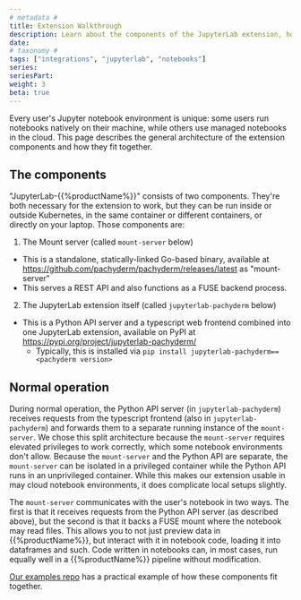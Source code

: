 ```yaml
---
# metadata # 
title: Extension Walkthrough
description: Learn about the components of the JupyterLab extension, how they work, and how to install and use them.
date: 
# taxonomy #
tags: ["integrations", "jupyterlab", "notebooks"]
series:
seriesPart:
weight: 3
beta: true 
---
```


Every user's Jupyter notebook environment is unique: some users run notebooks natively on their machine, while others use managed notebooks in the cloud. This page describes the general architecture of the extension components and how they fit together. 

## The components

"JupyterLab-{{%productName%}}" consists of two components. They're both necessary for the extension to work, but they can be run inside or outside Kubernetes, in the same container or different containers, or directly on your laptop.
Those components are:
1. The Mount server (called `mount-server` below)
  - This is a standalone, statically-linked Go-based binary, available at https://github.com/pachyderm/pachyderm/releases/latest as "mount-server"
  - This serves a REST API and also functions as a FUSE backend process.

2. The JupyterLab extension itself (called `jupyterlab-pachyderm` below)
  - This is a Python API server and a typescript web frontend combined into one JupyterLab extension, available on PyPI at https://pypi.org/project/jupyterlab-pachyderm/
    - Typically, this is installed via `pip install jupyterlab-pachyderm==<pachyderm version>`

## Normal operation

During normal operation, the Python API server (in `jupyterlab-pachyderm`) receives requests from the typescript frontend (also in `jupyterlab-pachyderm`) and forwards them to a separate running instance of the `mount-server`. We chose this split architecture because the `mount-server` requires elevated privileges to work correctly, which some notebook environments don't allow. Because the `mount-server` and the Python API are separate, the `mount-server` can be isolated in a privileged container while the Python API runs in an unprivileged container. While this makes our extension usable in may cloud notebook environments, it does complicate local setups slightly.

The `mount-server` communicates with the user's notebook in two ways. The first is that it receives requests from the Python API server (as described above), but the second is that it backs a FUSE mount where the notebook may read files. This allows you to not just preview data in {{%productName%}}, but interact with it in notebook code, loading it into dataframes and such. Code written in notebooks can, in most cases, run equally well in a {{%productName%}} pipeline without modification.

[Our examples repo](https://github.com/pachyderm/examples/tree/master/jupyterhub) has a practical example of how these components fit together.
